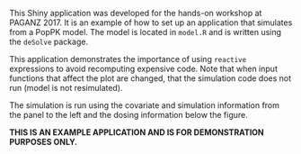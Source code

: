 This Shiny application was developed for the hands-on workshop at PAGANZ 2017.
It is an example of how to set up an application that simulates from a PopPK 
model. The model is located in `model.R` and is written using the `deSolve` 
package. 

This application demonstrates the importance of using `reactive` expressions to
avoid recomputing expensive code. Note that when input functions that affect
the plot are changed, that the simulation code does not run (model is not 
resimulated).

The simulation is run using the covariate and simulation information from the
panel to the left and the dosing information below the figure.

**THIS IS AN EXAMPLE APPLICATION AND IS FOR DEMONSTRATION PURPOSES ONLY.**